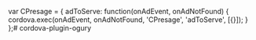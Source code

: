 var CPresage = {
	adToServe: function(onAdEvent, onAdNotFound) {
		cordova.exec(onAdEvent, onAdNotFound, 'CPresage', 'adToServe', [{}]);
	}
};# cordova-plugin-ogury
